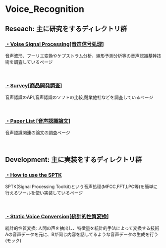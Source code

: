 # Voice_Recognition

## Reseach: 主に研究をするディレクトリ群<br>

### [・Voise Signal Processing[音声信号処理]](https://github.com/whitetokyo/R_D/tree/master/Voice_Recognition/Voice_Signal)<br>

音声波形、フーリエ変換やケプストラム分析、線形予測分析等の音声認識基幹技術を調査しているページ

<br>

### [・Survey[商品開発調査]](https://github.com/whitetokyo/R_D/tree/master/Voice_Recognition/Survey)<br>

音声認識のAPI,音声認識のソフトの比較,競業他社などを調査しているページ


<br>

### [・Paper List [音声認識論文]](https://github.com/xxxHAL/Voice_Recognition/tree/master/Paper_List)<br>

音声認識関連の論文の調査ページ

<br>


## Development: 主に実装をするディレクトリ群<br>

### [・How to use the SPTK](https://github.com/whitetokyo/R_D/tree/master/Voice_Recognition/SPTK)<br>

SPTK(Signal Processing Toolkit)という音声処理(MFCC,FFT,LPC等)を簡単に行えるツールを使い実装しているページ

<br>

### [・Static Voice Conversion[統計的性質変換]](https://github.com/whitetokyo/R_D/tree/master/Voice_Recognition/SVC)<br>

統計的性質変換: 人間の声を抽出し、特徴量を統計的手法によって変換する技術<br>
Aの音声データを元に、Bが同じ内容を話してるような音声データの生成を行う<br>
(モック)

<br>


